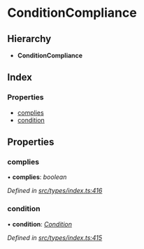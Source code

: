 # ConditionCompliance

## Hierarchy

* **ConditionCompliance**

## Index

### Properties

* [complies](conditioncompliance.md#complies)
* [condition](conditioncompliance.md#condition)

## Properties

### complies

• **complies**: _boolean_

_Defined in_ [_src/types/index.ts:416_](https://github.com/PolymathNetwork/polymesh-sdk/blob/a0872cf4/src/types/index.ts#L416)

### condition

• **condition**: [_Condition_](../globals.md#condition)

_Defined in_ [_src/types/index.ts:415_](https://github.com/PolymathNetwork/polymesh-sdk/blob/a0872cf4/src/types/index.ts#L415)


